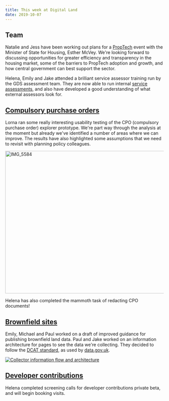 ```yaml
---
title: This week at Digital Land
date: 2019-10-07
---
```


## Team
Natalie and Jess have been working out plans for a [PropTech](https://digital-land.github.io/users/proptech/) event with the Minister of State for Housing, Esther McVey. We're looking forward to discussing opportunities for greater efficiency and transparency in the housing market, some of the barriers to PropTech adoption and growth, and how central government can best support the sector.

Helena, Emily and Jake attended a brilliant service assessor training run by the GDS assessment team. They are now able to run internal [service assessments](https://www.gov.uk/service-manual/service-assessments), and also have developed a good understanding of what external assessors look for.

## [Compulsory purchase orders](https://digital-land.github.io/project/compulsory-purchase-orders/)
Lorna ran some really interesting usability testing of the CPO (compulsory purchase order) explorer prototype. We're part way through the analysis at the moment but already we've identified a number of areas where we can improve. The results have also highlighted some assumptions that we need to revisit with planning policy colleagues.

<a data-flickr-embed="true" href="https://www.flickr.com/photos/182343195@N08/48936709252/in/dateposted-public/" title="IMG_5584"><img src="https://live.staticflickr.com/65535/48936709252_c93ca13c99_c.jpg" width="800" height="452" alt="IMG_5584"></a>

Helena has also completed the mammoth task of redacting CPO  documents!

## [Brownfield sites](https://digital-land.github.io/project/brownfield-sites/)
Emily, Michael and Paul worked on a draft of improved guidance for publishing brownfield land data. Paul and Jake worked on an information architecture for pages to see the data we're collecting. They decided to follow the [DCAT standard](https://www.w3.org/TR/vocab-dcat-2/), as used by [data.gov.uk](data.gov.uk).

<a href="https://www.flickr.com/photos/psd/48918809856/in/dateposted/" title="Collector information flow and architecture"><img src="https://live.staticflickr.com/65535/48918809856_c9ee7b1b66_b.jpg" alt="Collector information flow and architecture"></a>

## [Developer contributions](https://digital-land.github.io/project/developer-contributions/)
Helena completed screening calls for developer contributions private beta, and will begin booking visits.
